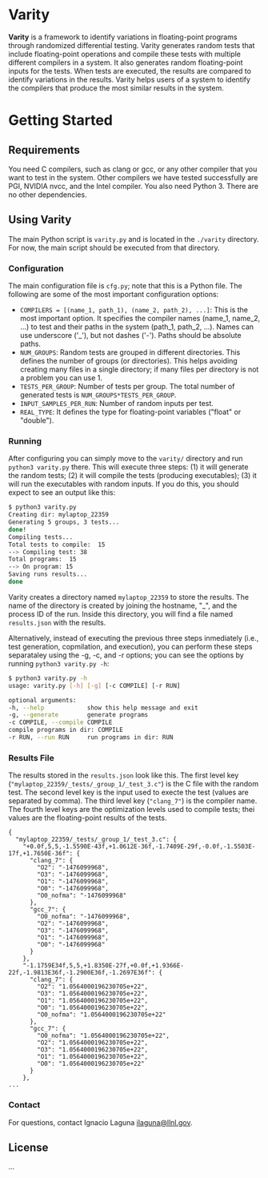  # Varity
 
 **Varity** is a framework to identify variations in floating-point programs through randomized differential testing. Varity generates random tests that include floating-point operations and compile these tests with multiple different compilers in a system. It also generates random floating-point inputs for the tests. When tests are executed, the results are compared to identify variations in the results. Varity helps users of a system to identify the compilers that produce the most similar results in the system.
 
 # Getting Started
 
 ## Requirements
 You need C compilers, such as clang or gcc, or any other compiler that you want to test in the system. Other compilers we have tested successfully are PGI, NVIDIA nvcc, and the Intel compiler. You also need Python 3. There are no other dependencies.
 
 ## Using Varity
 
 The main Python script is `varity.py` and is located in the `./varity` directory. For now, the main script should be executed from that directory.
 
 ### Configuration
 
 The main configuration file is `cfg.py`; note that this is a Python file. The following are some of the most important configuration options:
 - `COMPILERS = [(name_1, path_1), (name_2, path_2), ...]`: This is the most important option. It specifies the compiler names (name_1, name_2, ...) to test and their paths in the system (path_1, path_2, ...). Names can use underscore ('_'), but not dashes ('-'). Paths should be absolute paths.
 - `NUM_GROUPS`: Random tests are grouped in different directories. This defines the number of groups (or directories). This helps avoiding creating many files in a single directory; if many files per directory is not a problem you can use 1.
 - `TESTS_PER_GROUP`: Number of tests per group. The total number of generated tests is `NUM_GROUPS*TESTS_PER_GROUP`. 
 - `INPUT_SAMPLES_PER_RUN`: Number of random inputs per test.
 - `REAL_TYPE`: It defines the type for floating-point variables ("float" or "double").
 
 ### Running 
 
 After configuring you can simply move to the `varity/` directory and run `python3 varity.py` there. This will execute three steps: (1) it will generate the random tests; (2) it will compile the tests (producing executables); (3) it will run the executables with random inputs. If you do this, you should expect to see an output like this:
 
 ```sh
 $ python3 varity.py 
 Creating dir: mylaptop_22359
 Generating 5 groups, 3 tests... 
 done!
 Compiling tests...
 Total tests to compile:  15
 --> Compiling test: 38
 Total programs:  15
 --> On program: 15
 Saving runs results...
 done
 ```
 Varity creates a directory named `mylaptop_22359` to store the results. The name of the directory is created by joining the hostname, "_", and the process ID of the run. Inside this directory, you will find a file named `results.json` with the results.
 
 Alternatively, instead of executing the previous three steps inmediately (i.e., test generation, copmilation, and execution), you can perform these steps separataley using the -g, -c, and -r options; you can see the options by running `python3 varity.py -h`:
 
 ```sh
 $ python3 varity.py -h
 usage: varity.py [-h] [-g] [-c COMPILE] [-r RUN]
 
 optional arguments:
 -h, --help            show this help message and exit
 -g, --generate        generate programs
 -c COMPILE, --compile COMPILE
 compile programs in dir: COMPILE
 -r RUN, --run RUN     run programs in dir: RUN
 ```
 
 ### Results File
 
 The results stored in the `results.json` look like this. The first level key (`"mylaptop_22359/_tests/_group_1/_test_3.c"`) is the C file with the random test. The second level key is the input used to execte the test (values are separated by comma). The third level key (`"clang_7"`) is the compiler name. The fourth level keys are the optimization levels used to compile tests; thei values are the floating-point results of the tests.
 
 ```jason
 {
   "mylaptop_22359/_tests/_group_1/_test_3.c": {
     "+0.0f,5,5,-1.5590E-43f,+1.0612E-36f,-1.7409E-29f,-0.0f,-1.5503E-17f,+1.7650E-36f": {
       "clang_7": {
         "O2": "-1476099968",
         "O3": "-1476099968",
         "O1": "-1476099968",
         "O0": "-1476099968",
         "O0_nofma": "-1476099968"
       },
       "gcc_7": {
         "O0_nofma": "-1476099968",
         "O2": "-1476099968",
         "O3": "-1476099968",
         "O1": "-1476099968",
         "O0": "-1476099968"
       }
     },
     "-1.1759E34f,5,5,+1.8350E-27f,+0.0f,+1.9366E-22f,-1.9813E36f,-1.2900E36f,-1.2697E36f": {
       "clang_7": {
         "O2": "1.0564000196230705e+22",
         "O3": "1.0564000196230705e+22",
         "O1": "1.0564000196230705e+22",
         "O0": "1.0564000196230705e+22",
         "O0_nofma": "1.0564000196230705e+22"
       },
       "gcc_7": {
         "O0_nofma": "1.0564000196230705e+22",
         "O2": "1.0564000196230705e+22",
         "O3": "1.0564000196230705e+22",
         "O1": "1.0564000196230705e+22",
         "O0": "1.0564000196230705e+22"
       }
     },
...
 ```
 

 ### Contact
 For questions, contact Ignacio Laguna <ilaguna@llnl.gov>.
 
 ## License
 
 ...

